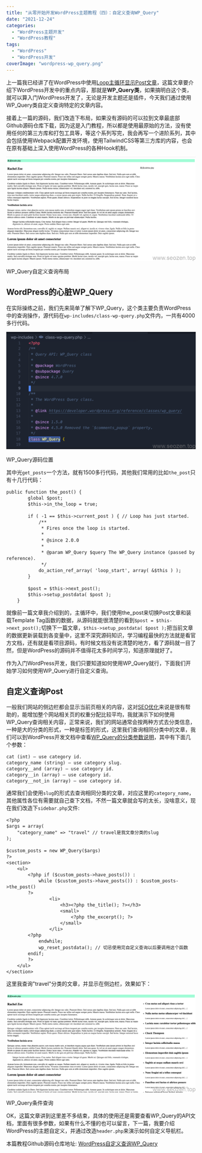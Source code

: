 ```yaml
---
title: "从零开始开发WordPress主题教程（四）：自定义查询WP_Query"
date: "2021-12-24"
categories: 
  - "WordPress主题开发"
  - "WordPress教程"
tags: 
  - "WordPress"
  - "WordPress开发"
coverImage: "wordpress-wp_query.png"
---
```


上一篇我已经讲了在WordPress中使用[Loop主循环显示Post文章](https://www.helloyu.top/wordpress-theme-development-loop.html)，这篇文章要介绍下WordPress开发中的重点内容，那就是**WP\_Query类**，如果搞明白这个类，就可以算入门WordPress开发了，无论是开发主题还是插件，今天我们通过使用WP\_Query类自定义查询特定的文章内容。

接着上一篇的源码，我们改造下布局，如果没有源码的可以拉到文章最底部Github源码仓库下载，因为这是入门教程，所以都是使用最原始的方法，没有使用任何的第三方库和打包工具等，等这个系列写完，我会再写一个进阶系列，其中会包括使用Webpack配置开发环境，使用TailwindCSS等第三方库的内容，也会在原有基础上深入使用WordPress的各种Hook机制。

![wordpress-wp_query-theme-development-layout](images/wordpress-wp_query-theme-development-layout-1024x561.png)

WP\_Query自定义查询布局

## WordPress的心脏WP\_Query

在实际操练之前，我们先来简单了解下WP\_Query，这个类主要负责WordPress中的查询操作，源代码在`wp-includes/class-wp-query.php`文件内，一共有4000多行代码。

![WP_Query源码位置](images/WP_Query源码位置-1024x632.png)

WP\_Query源码位置

其中光`get_posts`一个方法，就有1500多行代码，其他我们常用的比如`the_post`只有十几行代码：

```
public function the_post() {
		global $post;
		$this->in_the_loop = true;

		if ( -1 == $this->current_post ) { // Loop has just started.
			/**
			 * Fires once the loop is started.
			 *
			 * @since 2.0.0
			 *
			 * @param WP_Query $query The WP_Query instance (passed by reference).
			 */
			do_action_ref_array( 'loop_start', array( &$this ) );
		}

		$post = $this->next_post();
		$this->setup_postdata( $post );
	}
```

就像前一篇文章我介绍到的，主循环中，我们使用the\_post来切换Post文章和装载Template Tag函数的数据，从源码就能很清楚的看到`$post = $this->next_post();`切换下一篇文章，`$this->setup_postdata( $post );`把当前文章的数据更新装载到各变量中，这里不深究源码知识，学习编程最快的方法就是看官方文档，还有就是看项目源码，有时候文档没有说清楚的地方，看了源码就一目了然，但是WordPress的源码并不值得花太多时间学习，知道原理就好了。

作为入门WordPress开发，我们只要知道如何使用WP\_Query就行，下面我们开始学习如何使用WP\_Query进行自定义查询。

## 自定义查询Post

一般我们网站的侧边栏都会显示当前页相关的内容，这对[SEO优化](https://www.helloyu.top/)来说是很有帮助的，能增加整个网站相关页的权重分配比较平均，我就演示下如何使用WP\_Query查询相关内容，正常来说，我们的网站通常会按两种方式去分类信息，一种是大的分类的形式，一种是标签的形式，这里我们查询相同分类中的文章，我们可以到WordPress开发文档中查看[WP\_Query的分类参数说明](https://developer.wordpress.org/reference/classes/wp_query/#category-parameters)，其中有下面几个参数：

```
cat (int) – use category id.
category_name (string) – use category slug.
category__and (array) – use category id.
category__in (array) – use category id.
category__not_in (array) – use category id.
```

通常我们会使用`slug`的形式去查询相同分类的文章，对应这里的`category_name`，其他属性各位有需要就自己查下文档，不然一篇文章就会写的太长，没啥意义，现在我们改造下`sidebar.php`文件:

```
<?php
$args = array(
    "category_name" => "travel" // travel是我文章分类的slug
);

$custom_posts = new WP_Query($args)
?>
<section>
    <ul>
        <?php if ($custom_posts->have_posts()) :
            while ($custom_posts->have_posts()) : $custom_posts->the_post()
        ?>
                <li>
                    <h3><?php the_title(); ?></h3>
                    <small>
                        <?php the_excerpt(); ?>
                    </small>
                </li>
        <?php
            endwhile;
            wp_reset_postdata(); // 切忌使用完自定义查询以后要调用这个函数
        endif;
        ?>
    </ul>
</section>
```

这里我查询"travel"分类的文章，并显示在侧边栏，效果如下：

![wordpress-wp_query-custom-query](images/wordpress-wp_query-custom-query-1024x537.png)

WP\_Query条件查询

OK，这篇文章讲到这里差不多结束，具体的使用还是需要查看WP\_Query的API文档，里面有很多参数，如果有什么不懂的也可以留言，下一篇，我要介绍WordPress的主题自定义，并通过改造`header.php`来演示如何自定义导航栏。

本篇教程Github源码仓库地址: [WordPress自定义查询WP\_Query](https://github.com/HelloYu/seozen-dummy/tree/04-%E8%87%AA%E5%AE%9A%E4%B9%89%E6%9F%A5%E8%AF%A2WP_Query)
